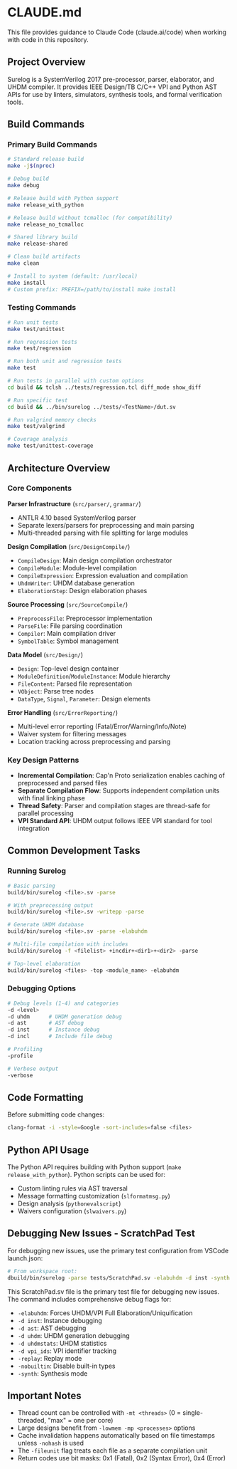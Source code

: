 # CLAUDE.md

This file provides guidance to Claude Code (claude.ai/code) when working with code in this repository.

## Project Overview

Surelog is a SystemVerilog 2017 pre-processor, parser, elaborator, and UHDM compiler. It provides IEEE Design/TB C/C++ VPI and Python AST APIs for use by linters, simulators, synthesis tools, and formal verification tools.

## Build Commands

### Primary Build Commands
```bash
# Standard release build
make -j$(nproc)

# Debug build
make debug

# Release build with Python support
make release_with_python

# Release build without tcmalloc (for compatibility)
make release_no_tcmalloc

# Shared library build
make release-shared

# Clean build artifacts
make clean

# Install to system (default: /usr/local)
make install
# Custom prefix: PREFIX=/path/to/install make install
```

### Testing Commands
```bash
# Run unit tests
make test/unittest

# Run regression tests
make test/regression

# Run both unit and regression tests  
make test

# Run tests in parallel with custom options
cd build && tclsh ../tests/regression.tcl diff_mode show_diff

# Run specific test
cd build && ../bin/surelog ../tests/<TestName>/dut.sv

# Run valgrind memory checks
make test/valgrind

# Coverage analysis
make test/unittest-coverage
```

## Architecture Overview

### Core Components

**Parser Infrastructure** (`src/parser/`, `grammar/`)
- ANTLR 4.10 based SystemVerilog parser
- Separate lexers/parsers for preprocessing and main parsing
- Multi-threaded parsing with file splitting for large modules

**Design Compilation** (`src/DesignCompile/`)
- `CompileDesign`: Main design compilation orchestrator
- `CompileModule`: Module-level compilation
- `CompileExpression`: Expression evaluation and compilation
- `UhdmWriter`: UHDM database generation
- `ElaborationStep`: Design elaboration phases

**Source Processing** (`src/SourceCompile/`)
- `PreprocessFile`: Preprocessor implementation
- `ParseFile`: File parsing coordination
- `Compiler`: Main compilation driver
- `SymbolTable`: Symbol management

**Data Model** (`src/Design/`)
- `Design`: Top-level design container
- `ModuleDefinition`/`ModuleInstance`: Module hierarchy
- `FileContent`: Parsed file representation
- `VObject`: Parse tree nodes
- `DataType`, `Signal`, `Parameter`: Design elements

**Error Handling** (`src/ErrorReporting/`)
- Multi-level error reporting (Fatal/Error/Warning/Info/Note)
- Waiver system for filtering messages
- Location tracking across preprocessing and parsing

### Key Design Patterns

- **Incremental Compilation**: Cap'n Proto serialization enables caching of preprocessed and parsed files
- **Separate Compilation Flow**: Supports independent compilation units with final linking phase
- **Thread Safety**: Parser and compilation stages are thread-safe for parallel processing
- **VPI Standard API**: UHDM output follows IEEE VPI standard for tool integration

## Common Development Tasks

### Running Surelog

```bash
# Basic parsing
build/bin/surelog <file>.sv -parse

# With preprocessing output
build/bin/surelog <file>.sv -writepp -parse

# Generate UHDM database
build/bin/surelog <file>.sv -parse -elabuhdm

# Multi-file compilation with includes
build/bin/surelog -f <filelist> +incdir+<dir1>+<dir2> -parse

# Top-level elaboration
build/bin/surelog <files> -top <module_name> -elabuhdm
```

### Debugging Options

```bash
# Debug levels (1-4) and categories
-d <level>
-d uhdm      # UHDM generation debug
-d ast       # AST debug  
-d inst      # Instance debug
-d incl      # Include file debug

# Profiling
-profile

# Verbose output
-verbose
```

## Code Formatting

Before submitting code changes:
```bash
clang-format -i -style=Google -sort-includes=false <files>
```

## Python API Usage

The Python API requires building with Python support (`make release_with_python`). Python scripts can be used for:
- Custom linting rules via AST traversal
- Message formatting customization (`slformatmsg.py`)
- Design analysis (`pythonevalscript`)
- Waivers configuration (`slwaivers.py`)

## Debugging New Issues - ScratchPad Test

For debugging new issues, use the primary test configuration from VSCode launch.json:

```bash
# From workspace root:
dbuild/bin/surelog -parse tests/ScratchPad.sv -elabuhdm -d inst -synth -d ast -d uhdm -d uhdmstats -d vpi_ids -replay -nobuiltin
```

This ScratchPad.sv file is the primary test file for debugging new issues. The command includes comprehensive debug flags for:
- `-elabuhdm`: Forces UHDM/VPI Full Elaboration/Uniquification
- `-d inst`: Instance debugging
- `-d ast`: AST debugging
- `-d uhdm`: UHDM generation debugging
- `-d uhdmstats`: UHDM statistics
- `-d vpi_ids`: VPI identifier tracking
- `-replay`: Replay mode
- `-nobuiltin`: Disable built-in types
- `-synth`: Synthesis mode

## Important Notes

- Thread count can be controlled with `-mt <threads>` (0 = single-threaded, "max" = one per core)
- Large designs benefit from `-lowmem -mp <processes>` options
- Cache invalidation happens automatically based on file timestamps unless `-nohash` is used
- The `-fileunit` flag treats each file as a separate compilation unit
- Return codes use bit masks: 0x1 (Fatal), 0x2 (Syntax Error), 0x4 (Error)